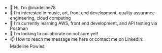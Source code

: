 - 👋 Hi, I’m @madeline78
- 👀 I’m interested in music, art, front end development, quality assurance engineering, cloud computing
- 🌱 I’m currently learning AWS, front end development, and API testing via Postman
- 💞️ I’m looking to collaborate on not sure yet!
- 📫 How to reach me message me here or contact me on LinkedIn: Madeline Powles

<!---
madeline78/madeline78 is a ✨ special ✨ repository because its `README.md` (this file) appears on your GitHub profile.
You can click the Preview link to take a look at your changes.
--->
